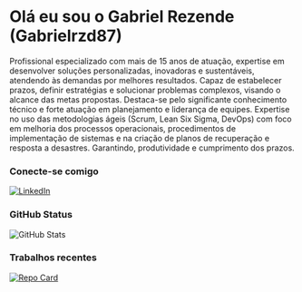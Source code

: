 # Olá eu sou o Gabriel Rezende (Gabrielrzd87)

Profissional especializado com mais de 15 anos de atuação, expertise em desenvolver soluções personalizadas, inovadoras e sustentáveis, 
atendendo às demandas por melhores resultados. Capaz de estabelecer prazos, definir estratégias e solucionar problemas complexos, 
visando o alcance das metas propostas. Destaca-se pelo significante conhecimento técnico e forte atuação em planejamento e liderança de equipes.
Expertise no uso das metodologias ágeis (Scrum, Lean Six Sigma, DevOps) com foco em melhoria dos processos operacionais, 
procedimentos de implementação de sistemas e na criação de planos de recuperação e resposta a desastres. Garantindo, produtividade e cumprimento dos prazos.

### Conecte-se comigo

[![LinkedIn](https://img.shields.io/badge/LinkedIn-000?style=for-the-badge&logo=linkedin&logoColor=0E76A8)](https://www.linkedin.com/in/gabriel-rzd/) 


### GitHub Status
![GitHub Stats](https://github-readme-stats.vercel.app/api?username=gabrielrzd87&theme=transparent&bg_color=000&border_color=30A3DC&show_icons=true&icon_color=30A3DC&title_color=E94D5F&text_color=FFF)

### Trabalhos recentes
[![Repo Card](https://github-readme-stats.vercel.app/api/pin/?username=gabrielrzd87&repo=dio-lab-open-source&bg_color=000&border_color=30A3DC&show_icons=true&icon_color=30A3DC&title_color=E94D5F&text_color=FFF)](https://github.com/Emmersondev/dio-lab-open-source)
